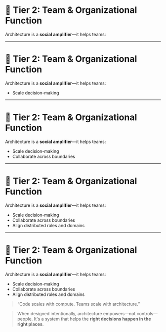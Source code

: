 
# 🤝 Tier 2: Team & Organizational Function

Architecture is a **social amplifier**—it helps teams:

<!-- 
Tier 2 shiftings the focus from systems to people. 

Architecture isn’t just structure—it’s how we scale clarity, trust, and alignment across growing teams and organizations.

Ask: 
- “When have you seen architecture help teams move faster—or slow them down?”  
-->

<!--
Well-defined architecture empowers teams. It creates alignment without the need for constant oversight. By establishing clear patterns, boundaries, and conventions, architecture reduces decision fatigue and prevents duplication of effort. Teams move faster not because they are micromanaged, but because they operate within a shared mental model. Architecture becomes the scaffold that enables autonomy at scale.
Team & Organizational Function

Architecture is a **social amplifier**—it helps teams:
-->
---

# 🤝 Tier 2: Team & Organizational Function

Architecture is a **social amplifier**—it helps teams:

- Scale decision-making
<!-- 
By embedding standards and patterns, teams can move faster without constant approvals.
-->

---

# 🤝 Tier 2: Team & Organizational Function

Architecture is a **social amplifier**—it helps teams:

- Scale decision-making
- Collaborate across boundaries

<!-- 
Architecture provides a shared language to unite developers, PMs, security, ops, and business stakeholders.
-->

---

# 🤝 Tier 2: Team & Organizational Function

Architecture is a **social amplifier**—it helps teams:

- Scale decision-making
- Collaborate across boundaries
- Align distributed roles and domains

<!-- 
When architecture is clear, so is ownership, responsibility, and intent.
-->

---

# 🤝 Tier 2: Team & Organizational Function

Architecture is a **social amplifier**—it helps teams:

- Scale decision-making
- Collaborate across boundaries
- Align distributed roles and domains

> “Code scales with compute. Teams scale with architecture.”

> When designed intentionally, architecture empowers—not controls—people. It's a system that helps the **right decisions happen in the right places**.

<!-- 
These dimensions explain how architecture empowers people and organizations. 

They position architecture as a tool for scaling decision-making, improving collaboration, enforcing standards, and aligning diverse roles around a shared understanding. 

These are the social and structural amplifiers of architecture.
-->
